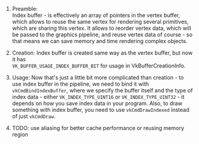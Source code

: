 1. Preamble:  
   Index buffer - is effectively an array of pointers in the vertex buffer,
   which allows to reuse the same vertex for rendering several primitives,
   which are sharing this vertex. It allows to reorder vertex data, which
   will be passed to the graphics pipeline, and reuse vertex data of course -
   so that means we can save memory and time rendering complex objects.

2. Creation:
   Index buffer is created same way as the vertex buffer, but now it has  
   `VK_BUFFER_USAGE_INDEX_BUFFER_BIT` for usage in VkBufferCreationInfo.

3. Usage:
   Now that's just a little bit more complicated than creation - to use 
   index buffer in the pipeline, we need to bind it with 
   `vkCmdBindIndexBuffer`, where we specify the buffer itself and the type 
   of index data - either `VK_INDEX_TYPE_UINT16` or `VK_INDEX_TYPE_UINT32` - 
   it depends on how you save index data in your program. Also, to draw 
   something with index buffer, you need to use `vkCmdDrawIndexed` instead 
   of just `vkCmdDraw`.

4. TODO: use aliasing for better cache performance or reusing memory region